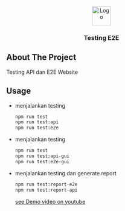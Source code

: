 <!-- PROJECT LOGO -->
<br />
<p align="center">
  <a href="https://github.com/fredysiswanto/e2e-ecommerce">
    <img src="https://fredysiswanto.github.io/projects/assets/images/logo_white.svg" alt="Logo" width="auto" height="50">
  </a>

  <h3 align="center">Testing E2E</h3>

## About The Project

Testing API dan E2E Website

<!-- GETTING STARTED -->

## Usage

- menjalankan testing

  ```sh
  npm run test
  npm run test:api
  npm run test:e2e
  ```

- menjalankan testing

  ```sh
  npm run test
  npm run test:api-gui
  npm run test:e2e-gui
  ```

- menjalankan testing dan generate report

  ```sh
  npm run test:report-e2e
  npm run test:report-api
  ```

  [see Demo video on youtube](https://www.youtube.com/playlist?list=PLm2QKf1dhlBAZ2MUieV2sAV5-Vdvl-ICh)

    <!-- ROADMAP -->
